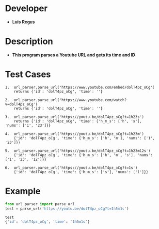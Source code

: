 # Developer 
   * **Luis Regus**

# Description 
   * **This program parses a Youtube URL and gets its time and ID**

# Test Cases
    1.  url_parser.parse_url('https://www.youtube.com/embed/dolT4pz_oCg')
        returns {'id': 'dolT4pz_oCg', 'time': ''}

    2.  url_parser.parse_url('https://www.youtube.com/watch?v=dolT4pz_oCg')
        returns {'id': 'dolT4pz_oCg', 'time': ''}

    3.  url_parser.parse_url('https://youtu.be/dolT4pz_oCg?t=1h23s')
        returns {'id': 'dolT4pz_oCg', 'time': {'h_m_s': ['h', 's'], 'nums': ['1', '23']}} 
    
    4.  url_parser.parse_url('https://youtu.be/dolT4pz_oCg?t=1h23m')
        {'id': 'dolT4pz_oCg', 'time': {'h_m_s': ['h', 'm'], 'nums': ['1', '23']}}

    5.  url_parser.parse_url('https://youtu.be/dolT4pz_oCg?t=1h23m12s')
        {'id': 'dolT4pz_oCg', 'time': {'h_m_s': ['h', 'm', 's'], 'nums': ['1', '23', '12']}}

    6.  url_parser.parse_url('https://youtu.be/dolT4pz_oCg?t=1s')
        {'id': 'dolT4pz_oCg', 'time': {'h_m_s': ['s'], 'nums': ['1']}}

# Example
```python
from url_parser import parse_url
test = parse_url('https://youtu.be/dolT4pz_oCg?t=1h5m1s')

test
{'id': 'dolT4pz_oCg', 'time': '1h5m1s'}

```
